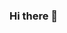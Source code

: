 ### Hi there 👋

<!--
**ZazuetaDiana/ZazuetaDiana** is a ✨ _special_ ✨ repository because its `README.md` (this file) appears on your GitHub profile.

- Feliz de que visites  mi perfil ♥


- 🌱 Estudiante del Instituto Tecnologico de Tijuana
- 🤔 Sexto semestre en la Ingenieria en Sistemas Computacionales
- 📫 Correo: ZazuetaDiana301@gmail.com
- 😄 Bachillerato con informática.
- ⚡ 

![](https://images.cooltext.com/5466593.png)

<a href="http://cooltext.com" target="_top"><img src="https://cooltext.com/images/ct_pixel.gif" width="80" height="15" alt="Cool Text: Logo and Graphics Generator" border="0" /></a>



|      Hora     |      Docente      |              Materia              | Lunes | Martes | Miercoles | Jueves | Viernes |
|:-------------:|:-----------------:|:---------------------------------:|:-----:|:------:|:---------:|:------:|:-------:|
| 13: 00-14: 00 |                   | Ing.Software                      |   ○   |    ○   |     ○     |    ○   |    ○    |
| 14: 00-15: 00 | René Solis        | Leng. Interfaz                    |   ○   |    ○   |     ○     |    ○   |         |
| 15: 00-16: 00 | Carlos Hurtado    | Tall.Sistemas Operativos          |   ○   |    ○   |     ○     |    ○   |         |
| 16: 00-17: 00 | Héctor Miramontes | Fundamentos de Telecomunicaciones |   ○   |    ○   |     ○     |    ○   |         |
| 17: 00-18: 00 | Adrian Rodriguez  | Leng.Automatas I                  |   ○   |    ○   |     ○     |    ○   |    ○    |
| 18: 00-19: 00 | Gustavo Bonifaz   | Admon.Base de Datos               |   ○   |    ○   |     ○     |    ○   |    ○    |
| 19: 00-20: 00 | Pablo Adamir      | Prog. Lógica y Funcional          |   ○   |    ○   |     ○     |    ○   |         |
